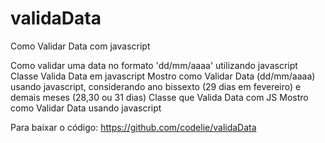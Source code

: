 # validaData
Como Validar Data com javascript

Como validar uma data no formato 'dd/mm/aaaa' utilizando javascript
Classe Valida Data em javascript
Mostro como Validar Data (dd/mm/aaaa) usando javascript, considerando ano bissexto (29 dias em fevereiro) e demais meses (28,30 ou 31 dias)
Classe que Valida Data com JS
Mostro como Validar Data usando javascript

Para baixar o código: https://github.com/codelie/validaData
